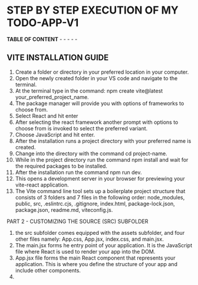 #   STEP BY STEP EXECUTION OF MY TODO-APP-V1

 **TABLE OF CONTENT**
 -[]()
 -[]()
 -[]()
 -[]()
 -[]()

## VITE INSTALLATION GUIDE
1. Create a folder or directory in your preferred location in your computer.
2. Open the newly created folder in your VS code and navigate to the terminal.
3. At the terminal type in the command: npm create vite@latest your_preferred_project_name.
4. The package manager will provide you with options of frameworks to choose from.
5. Select React and hit enter
6. After selecting the react framework another prompt with options to choose from is invoked to select the preferred variant.
7. Choose JavaScript and hit enter.
8. After the installation runs a project directory with your preferred name is created.
9. Change into the directory with the command cd project-name.
10. While in the project directory run the command npm install and wait for the required packages to be installed.
11. After the installation run the command npm run dev. 
12. This opens a development server in your browser for previewing your vite-react application.
13. The Vite command line tool sets up a boilerplate project structure that consists of 3 folders and 7 files in the following order: node_modules, public, src, .eslintrc.cjs, .gitignore, index.html, package-lock.json, package.json, readme.md, viteconfig.js.

PART 2 - CUSTOMIZING THE SOURCE (SRC) SUBFOLDER
1. the src subfolder comes equipped with the assets subfolder, and four other files namely: App.css, App.jsx, index.css, and main.jsx.
2. The main.jsx forms he entry point of your application. It is the JavaScript file where React is used to render your app into the DOM.
3. App.jsx file forms the main React component that represents your application. This is where you define the structure of your app and include other components.
4. 